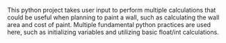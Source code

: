 This python project takes user input to perform multiple calculations that could be useful when planning to paint a wall, such as calculating the wall area and cost of paint. Multiple fundamental python practices are used here, such as initializing variables and utilizing basic float/int calculations.
